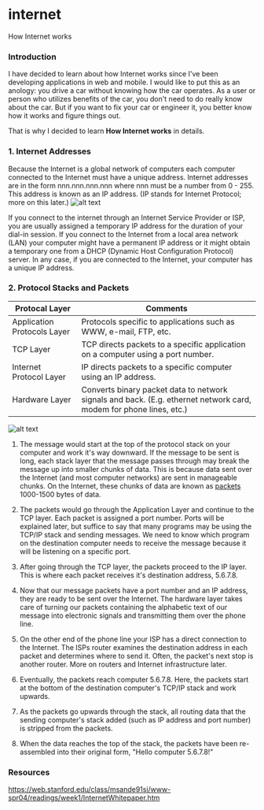 # internet
How Internet works

### Introduction
I have decided to learn about how Internet works since I've been developing applications in web and mobile. I would like to put this as an anology: you drive a car without knowing how the car operates. As a user or person who utilizes benefits of the car, you don't need to do really know about the car. But if you want to fix your car or engineer it, you better know how it works and figure things out. 

That is why I decided to learn **How Internet works** in details.

### 1. Internet Addresses
Because the Internet is a global network of computers each computer connected to the Internet must have a unique address. Internet addresses are in the form nnn.nnn.nnn.nnn where nnn must be a number from 0 - 255. This address is known as an IP address. (IP stands for Internet Protocol; more on this later.)
![alt text](https://web.stanford.edu/class/msande91si/www-spr04/readings/week1/InternetWhitepaper_files/ruswp_diag1.gif)

If you connect to the internet through an Internet Service Provider or ISP, you are usually assigned a temporary IP address for the duration of your dial-in session.
If you connect to the Internet from a local area network (LAN) your computer might have a permanent IP address or it might obtain a temporary one from a DHCP (Dynamic Host Configuration Protocol) server. In any case, if you are connected to the Internet, your computer has a unique IP address.

### 2. Protocol Stacks and Packets


Protocal Layer  | Comments
------------- | -------------
Application Protocols Layer  | Protocols specific to applications such as WWW, e-mail, FTP, etc.
TCP Layer  | TCP directs packets to a specific application on a computer using a port number.
Internet Protocol Layer  | IP directs packets to a specific computer using an IP address.
Hardware Layer  | Converts binary packet data to network signals and back. (E.g. ethernet network card, modem for phone lines, etc.)

![alt text](https://web.stanford.edu/class/msande91si/www-spr04/readings/week1/InternetWhitepaper_files/ruswp_diag2.gif)

1. The message would start at the top of the protocol stack on your computer and work it's way downward. If the message to be sent is long, each stack layer that the message passes through may break the message up into smaller chunks of data. This is because data sent over the Internet (and most computer networks) are sent in manageable chunks. On the Internet, these chunks of data are known as [packets](http://computer.howstuffworks.com/question525.htm) 1000-1500 bytes of data.

2. The packets would go through the Application Layer and continue to the TCP layer. Each packet is assigned a port number. Ports will be explained later, but suffice to say that many programs may be using the TCP/IP stack and sending messages. We need to know which program on the destination computer needs to receive the message because it will be listening on a specific port.

3. After going through the TCP layer, the packets proceed to the IP layer. This is where each packet receives it's destination address, 5.6.7.8.

4. Now that our message packets have a port number and an IP address, they are ready to be sent over the Internet. The hardware layer takes care of turning our packets containing the alphabetic text of our message into electronic signals and transmitting them over the phone line.

5. On the other end of the phone line your ISP has a direct connection to the Internet. The ISPs router examines the destination address in each packet and determines where to send it. Often, the packet's next stop is another router. More on routers and Internet infrastructure later.

6. Eventually, the packets reach computer 5.6.7.8. Here, the packets start at the bottom of the destination computer's TCP/IP stack and work upwards.

7. As the packets go upwards through the stack, all routing data that the sending computer's stack added (such as IP address and port number) is stripped from the packets.

8. When the data reaches the top of the stack, the packets have been re-assembled into their original form, "Hello computer 5.6.7.8!"

### Resources
https://web.stanford.edu/class/msande91si/www-spr04/readings/week1/InternetWhitepaper.htm
